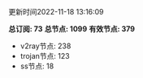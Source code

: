 更新时间2022-11-18 13:16:09

**总订阅: 73**
**总节点: 1099**
**有效节点: 379**
- v2ray节点: 238
- trojan节点: 123
- ss节点: 18
